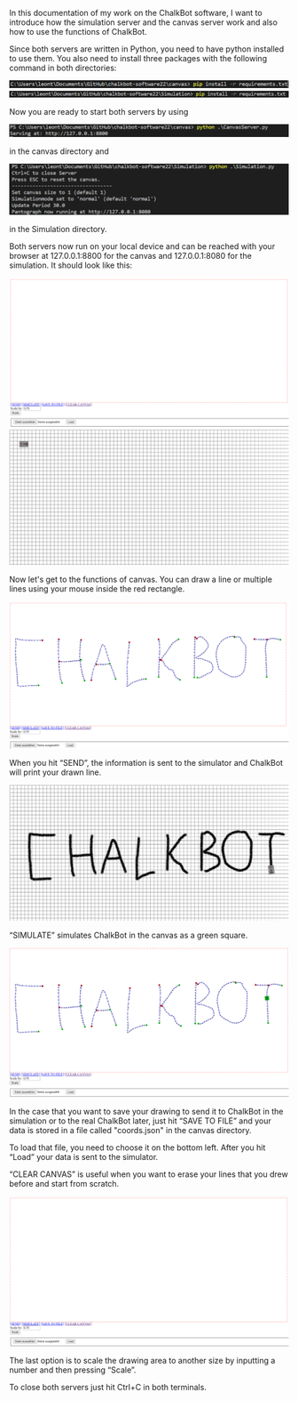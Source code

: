 In this documentation of my work on the ChalkBot software, I want to introduce how the simulation server and the canvas server work and also how to use the functions of ChalkBot.

Since both servers are written in Python, you need to have python installed to use them. You also need to install three packages with the following command in both directories:

![Requirements for canvas](canvasSimulation/requirementsCanvas.png)
![Requirements for simulation](canvasSimulation/requirementsSimulation.png)

Now you are ready to start both servers by using 

![Start canvas](canvasSimulation/startCanvas.png)

in the canvas directory and

![Start simulation](canvasSimulation/startSimulation.png)

in the Simulation directory.

Both servers now run on your local device and can be reached with your browser at 
127.0.0.1:8800 for the canvas and 127.0.0.1:8080 for the simulation. It should look like this:

![Start canvas in browser](canvasSimulation/startCanvasBrowser.png) ![Start simulation in browser](canvasSimulation/startSimulationBrowser.png)	

Now let's get to the functions of canvas. You can draw a line or multiple lines using your mouse inside the red rectangle. 

![Lines in canvas](canvasSimulation/drawingCanvas.png)	

When you hit “SEND”, the information is sent to the simulator and ChalkBot will print your drawn line.

![Simulation from canvas](canvasSimulation/drawingSimulation.png)	

“SIMULATE” simulates ChalkBot in the canvas as a green square.

![Simulation in canvas](canvasSimulation/simulateCanvas.png)

In the case that you want to save your drawing to send it to ChalkBot in the simulation or to the real ChalkBot later, just hit “SAVE TO FILE” and your data is stored in a file called "coords.json" in the canvas directory. 

To load that file, you need to choose it on the bottom left. After you hit “Load” your data is sent to the simulator.

“CLEAR CANVAS” is useful when you want to erase your lines that you drew before and start from scratch.

![Cleared canvas](canvasSimulation/clearCanvas.png)

The last option is to scale the drawing area to another size by inputting a number and then pressing “Scale”.

To close both servers just hit Ctrl+C in both terminals.
